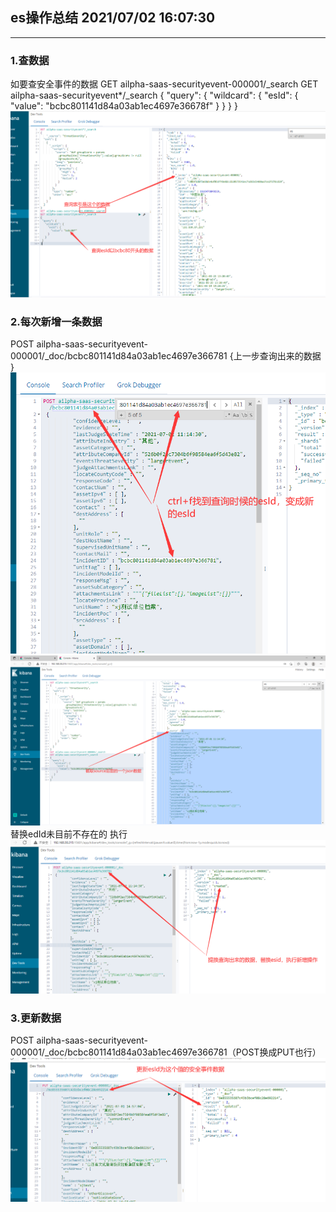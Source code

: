 ## es操作总结  2021/07/02 16:07:30 
---
### 1.查数据
如要查安全事件的数据
GET ailpha-saas-securityevent-000001/_search
GET ailpha-saas-securityevent*/_search
{
 "query": {
   "wildcard": {
     "esId": {
       "value": "bcbc801141d84a03ab1ec4697e36678f"
     }
   }
 }
}
![img.png](es操作截图/img.png)
### 2.每次新增一条数据
POST ailpha-saas-securityevent-000001/_doc/bcbc801141d84a03ab1ec4697e366781
{上一步查询出来的数据
}
![img_4.png](es操作截图/img_4.png)
![img_1.png](es操作截图/img_1.png)
替换edId未目前不存在的 执行
![img_2.png](es操作截图/img_2.png)
### 3.更新数据
POST ailpha-saas-securityevent-000001/_doc/bcbc801141d84a03ab1ec4697e366781（POST换成PUT也行）
![img_3.png](es操作截图/img_3.png)